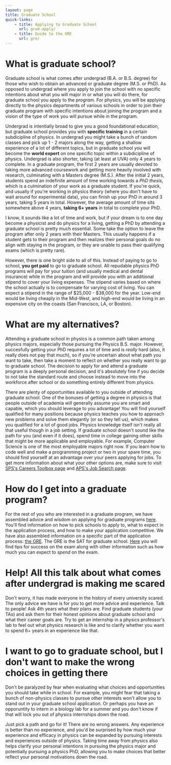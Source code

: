 ```yaml
---
layout: page
title: Graduate School
quick-links:
    - title: Applying to Graduate School
      url: grad-apply/
    - title: Guide to the GRE
      url: gre/
---
```


# What is graduate school?

Graduate school is what comes after undergrad (B.A. or B.S. degree) for those who wish to obtain an advanced or graduate degree (M.S. or PhD). As opposed to undergrad where you apply to join the school with no specific intentions about what you will major in or what you will do there, for graduate school you apply to the *program*. For physics, you will be applying directly to the physics departments of various schools in order to join their graduate program with specific intentions about joining the program and a vision of the type of work you will pursue while in the program. 

Undergrad is intentially broad to give you a good foundational education, but graduate school provides you with **specific training** in a certain subdicipline of physics. In undergrad you might take a bunch of random classes and pick up 1 - 2 majors along the way, getting a shallow experience of a lot of different topics, but in graduate school you will become the **world expert** on one specific topic within a subdicipline of physics. Undergrad is also shorter, taking (at least at UVA) only 4 years to complete. In a graduate program, the first 2 years are usually devoted to taking more advanced coursework and getting more heavily involved with research, culminating with a Masters degree (M.S.). After the initial 2 years, students spend an indefinite amount of time working towards a *PhD thesis*, which is a culmination of your work as a graduate student. If you're quick, and usually if you're working in physics theory (where you don't have to wait around for experimental data), you can finish up your PhD in around 3 years, taking 5 years in total. However, the average amount of time sits somewhere above 4 years, **taking 6+ years** in total to complete your PhD.

I know, it sounds like a lot of time and work, but if your dream is to one day become a physicist and do physics for a living, getting a PhD by attending a graduate school is pretty much essential. Some take the option to leave the program after only 2 years with their Masters. This usually happens if a student gets to their program and then realizes their personal goals do no align with staying in the program, or they are unable to pass their qualifying exams (which is pretty rare).

However, there is one bright side to all of this. Instead of paying to go to school, **you get paid** to go to graduate school. All repudable physics PhD programs will pay for your tuition (and usually medical and dental insurance) while in the program and will provide you with an additional stipend to cover your living expenses. The stipend varies based on where the school actually is to compensate for varying cost of living. You can expect a stipend in the range of $25,000 - $38,000 for the year. Low-end would be living cheaply in the Mid-West, and high-end would be living in an expensive city on the coasts (San Francisco, LA, or Boston).

# What are my alternatives?

Attending a graduate school in physics is a common path taken among physics majors, especially those pursuing the Physics B.S. major. However, succesfully getting your PhD requires a lot of time and is *really* hard (also, it really does not pay that much), so if you're uncertain about what path you want to take, then take a moment to reflect on whether you really want to go to graduate school. The decision to apply for and attend a graduate program is a deeply personal decision, and it's absolutely fine if you decide to not take the standard route and choose instead to move into the workforce after school or do something entirely different from physics. 

There are plenty of opportunities available to you outside of attending graduate school. One of the bonuses of getting a degree in physics is that people outside of academia will generally assume you are smart and capable, which you should leverage to you advantage! You will find yourself qualified for many positions because physics teaches you how to approach new problems and solve them elegantly (or so they tell us), which makes you qualified for a lot of good jobs. Physics knowledge itself isn't really all that useful though in a job setting. If graduate school doesn't sound like the path for you (and even if it does), spend time in college gaining other skills that might be more applicable and employable. For example, Computer Science is one of the most employable majors right now. If you learn how to code well and make a programming project or two in your spare time, you should find yourself at an advantage over your peers applying for jobs. To get more information about what your other options are, make sure to visit [SPS's Careers Toolbox page](https://www.spsnational.org/sites/all/careerstoolbox/) and [APS's Job Search page](https://www.aps.org/careers/employment/jobcenter.cfm).

# How do I get into a graduate program?

For the rest of you who are interested in a graduate program, we have assembled advice and wisdom on applying for graduate programs [here](/resources/grad-school/grad-apply/). You'll find information on how to pick schools to apply to, what to expect in the application process, and how to make your application competitive. We have also assembled information on a specific part of the application process: [the GRE](https://www.ets.org/gre). The GRE is the SAT for graduate school. [Here](/resources/grad-school/gre/) you will find tips for success on the exam along with other information such as how much you can expect to *spend* on the exam.

# Help! All this talk about what comes after undergrad is making me scared

Don't worry, it has made everyone in the history of every university scared. The only advice we have is for you to get more advice and experience. Talk to people! Ask 4th years what their plans are. Find graduate students (your TAs) and ask them for their honest opinions about graduate school and what their career goals are. Try to get an internship in a physics professor's lab to feel out what physics research is like and to clarify whether you want to spend 6+ years in an experience like that.

# I want to go to graduate school, but I don't want to make the wrong choices in getting there

Don't be paralyzed by fear when evaluating what choices and opportunities you should take while in school. For example, you might fear that taking a bunch of non-physics classes to pursue other interests won't allow you to stand out in your graduate school application. Or perhaps you have an opporuntity to intern in a biology lab for a summer and you don't know if that will lock you out of physics internships down the road. 

Just pick a path and go for it! There are no wrong answers. Any experience is better than no experience, and you'd be surprised by how much your experience and efficacy in physics can be expanded by pursuing interests and experiences outside of physics. Taking time away from physics also helps clarify your personal intentions in pursuing the physics major and potentially pursuing a physics PhD, allowing you to make choices that better reflect your personal motivations down the road.
